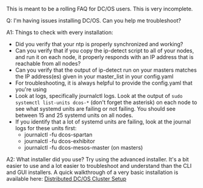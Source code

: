 This is meant to be a rolling FAQ for DC/OS users.  This is very incomplete.

Q: I'm having issues installing DC/OS.  Can you help me troubleshoot?

A1: Things to check with every installation:
* Did you verify that your ntp is properly synchronized and working?
* Can you verify that if you copy the ip-detect script to all of your nodes, and run it on each node, it properly responds with an IP address that is reachable from all nodes?
* Can you verify that the output of ip-detect run on your masters matches the IP address(es) given in your master_list in your config.yaml
* For troubleshooting, it is always helpful to provide the config.yaml that you're using
* Look at logs, specifically journalctl logs.  Look at the output of `sudo systemctl list-units dcos-*` (don't forget the asterisk) on each node to see what systemd units are failing or not failing.  You should see between 15 and 25 systemd units on all nodes.
* If you identify that a lot of systemd units are failing, look at the journal logs for these units first:
    * journalctl -fu dcos-spartan
    * journalctl -fu dcos-exhibitor
    * journalctl -fu dcos-mesos-master (on masters)

A2: What installer did you use?  Try using the advanced installer.  It's a bit easier to use and a lot easier to troubleshoot and understand than the CLI and GUI installers.  A quick walkthrough of a very basic installation is available here: [Distributed DC/OS Cluster Setup](distributed-setup.md)
